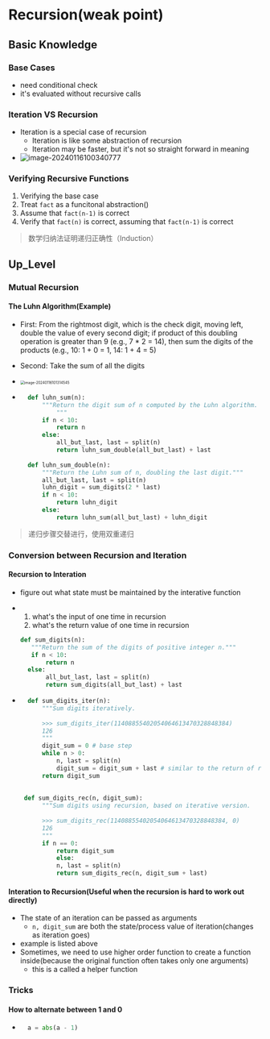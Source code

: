 # Recursion(weak point)

## Basic Knowledge

### Base Cases

- need conditional check
- it's evaluated without recursive calls

### Iteration VS Recursion

- Iteration is a special case of recursion
	- Iteration is like some abstraction of recursion
	- Iteration may be faster, but it's not so straight forward in meaning
- ![image-20240116100340777](Week4.assets/image-20240116100340777.png)

### Verifying Recursive Functions

1. Verifying the base case
2. Treat `fact` as a funcitonal abstraction()
3. Assume that `fact(n-1)` is correct
4. Verify that `fact(n)` is correct, assuming that `fact(n-1)` is correct

> 数学归纳法证明递归正确性（Induction）

## Up_Level

### Mutual Recursion

#### The Luhn Algorithm(Example)

- First: From the rightmost digit, which is the check digit, moving left, double the value of every second digit; if product of this doubling operation is greater than 9 (e.g., 7 * 2 = 14), then sum the digits of the products (e.g., 10: 1 + 0 = 1, 14: 1 + 4 = 5)

- Second: Take the sum of all the digits
- <img src="Week4.assets/image-20240116101314545.png" alt="image-20240116101314545" style="zoom:50%;" />

- ```python
	def luhn_sum(n):
	    """Return the digit sum of n computed by the Luhn algorithm.
			"""
	    if n < 10:
	        return n
	    else:
	        all_but_last, last = split(n)
	        return luhn_sum_double(all_but_last) + last
	
	def luhn_sum_double(n):
	    """Return the Luhn sum of n, doubling the last digit."""
	    all_but_last, last = split(n)
	    luhn_digit = sum_digits(2 * last)
	    if n < 10:
	        return luhn_digit
	    else:
	        return luhn_sum(all_but_last) + luhn_digit
	```

> 递归步骤交替进行，使用双重递归



### Conversion between Recursion and Iteration

#### Recursion to Interation

- figure out what state must be maintained by the interative function

- 1. what's the input of one time in recursion
	2. what's the return value of one time in recursion

	 ```python
	 def sum_digits(n):
	 	"""Return the sum of the digits of positive integer n.""" 
	 	if n < 10:
	 		return n 
	   else:
	 		all_but_last, last = split(n)
	 		return sum_digits(all_but_last) + last
	 ```

-  ```python
	 def sum_digits_iter(n):
	     """Sum digits iteratively.
	 
	     >>> sum_digits_iter(11408855402054064613470328848384)
	     126
	     """
	     digit_sum = 0 # base step
	     while n > 0:
	         n, last = split(n)
	         digit_sum = digit_sum + last # similar to the return of recursion
	     return digit_sum
	  
	
	def sum_digits_rec(n, digit_sum):
	     """Sum digits using recursion, based on iterative version.
	 
	     >>> sum_digits_rec(11408855402054064613470328848384, 0)
	     126
	     """
	     if n == 0:
	         return digit_sum
			 else:
	         n, last = split(n)
	         return sum_digits_rec(n, digit_sum + last)
	```

#### Interation to Recursion(Useful when the recursion is hard to work out directly)

- The state of an iteration can be passed as arguments
	- `n, digit_sum` are both the state/process value of iteration(changes as iteration goes)
- example is listed above
- Sometimes, we need to use higher order function to create a function inside(because the original function often takes only one arguments)
	- this is a called a helper function

### Tricks

#### How to alternate between 1 and 0

- ```python
	a = abs(a - 1)
	```